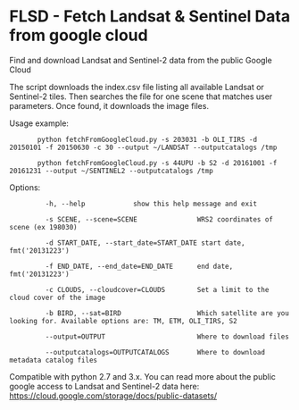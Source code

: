 # FLSD - Fetch Landsat & Sentinel Data from google cloud
Find and download Landsat and Sentinel-2 data from the public Google Cloud

The script downloads the index.csv file listing all available Landsat or Sentinel-2 tiles. 
Then searches the file for one scene that matches user parameters.
Once found, it downloads the image files.

Usage example:

`       python fetchFromGoogleCloud.py -s 203031 -b OLI_TIRS -d 20150101 -f 20150630 -c 30 --output ~/LANDSAT --outputcatalogs /tmp`

`       python fetchFromGoogleCloud.py -s 44UPU -b S2 -d 20161001 -f 20161231 --output ~/SENTINEL2 --outputcatalogs /tmp`

Options:

`         -h, --help            show this help message and exit`

`         -s SCENE, --scene=SCENE               WRS2 coordinates of scene (ex 198030)`

`         -d START_DATE, --start_date=START_DATE start date, fmt('20131223')`

`         -f END_DATE, --end_date=END_DATE      end date, fmt('20131223')`

`         -c CLOUDS, --cloudcover=CLOUDS        Set a limit to the cloud cover of the image`

`         -b BIRD, --sat=BIRD                   Which satellite are you looking for. Available options are: TM, ETM, OLI_TIRS, S2`

`         --output=OUTPUT                       Where to download files`

`         --outputcatalogs=OUTPUTCATALOGS       Where to download metadata catalog files`

Compatible with python 2.7 and 3.x.
You can read more about the public google access to Landsat and Sentinel-2 data here: https://cloud.google.com/storage/docs/public-datasets/
